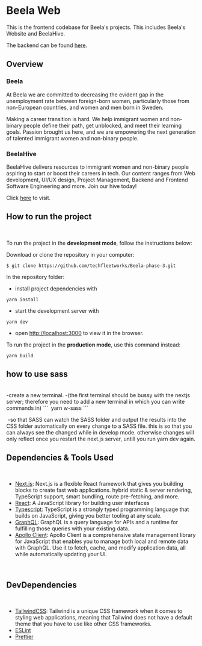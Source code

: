 # Beela Web

This is the frontend codebase for Beela's projects. This includes Beela's Website and BeelaHive.

The backend can be found [here](https://github.com/marcelala/beela-be).

## Overview

### Beela

At Beela we are committed to decreasing the evident gap in the unemployment rate between foreign-born women, particularly those from non-European countries, and women and men born in Sweden.

Making a career transition is hard. We help immigrant women and non-binary people define their path, get unblocked, and meet their learning goals. Passion brought us here, and we are empowering the next generation of talented immigrant women and non-binary people.

### BeelaHive

BeelaHive delivers resources to immigrant women and non-binary people aspiring to start or boost their careers in tech. Our content ranges from Web development, UI/UX design, Project Management, Backend and Frontend Software Engineering and more. Join our hive today!

Click [here](https://beela-web.vercel.app/) to visit.

## How to run the project

<br/>

To run the project in the **development mode**, follow the instructions below:

Download or clone the repository in your computer:

```
$ git clone https://github.com/techfleetworks/Beela-phase-3.git
```

In the repository folder:

- install project dependencies with

```
yarn install
```

- start the development server with

```
yarn dev
```

- open [http://localhost:3000](http://localhost:3000) to view it in the browser.

To run the project in the **production mode**, use this command instead:

```
yarn build
```


## how to use sass
<br/>
-create a new terminal. 
-(the first terminal should be bussy with the nextjs server; therefore you need to add a new terminal in which you can write commands in)
 ```
  yarn w-sass
 ```

  -so that SASS can watch the SASS folder and output the results into the CSS folder automatically on every change to a SASS file. 
 this is so that you can always see the changed while in develop mode.
  otherwise changes will only reflect once you restart the next.js server, untill you run yarn dev again. 
   

## Dependencies & Tools Used

<br/>

- [Next.js](https://nextjs.org/learn/foundations/about-nextjs): Next.js is a flexible React framework that gives you building blocks to create fast web applications. hybrid static & server rendering, TypeScript support, smart bundling, route pre-fetching, and more.
- [React](https://reactjs.org/): A JavaScript library for building user interfaces
- [Typescript](https://www.typescriptlang.org/): TypeScript is a strongly typed programming language that builds on JavaScript, giving you better tooling at any scale.
- [GraphQL](https://graphql.org/): GraphQL is a query language for APIs and a runtime for fulfilling those queries with your existing data.
- [Apollo Client](https://www.apollographql.com/docs/react/): Apollo Client is a comprehensive state management library for JavaScript that enables you to manage both local and remote data with GraphQL. Use it to fetch, cache, and modify application data, all while automatically updating your UI.

<br/>

## DevDependencies

<br/>

- [TailwindCSS](https://tailwindcss.com/): Tailwind is a unique CSS framework when it comes to styling web applications, meaning that Tailwind does not have a default theme that you have to use like other CSS frameworks.
- [ESLint](https://eslint.org/)
- [Prettier](https://prettier.io/)

<br/>

